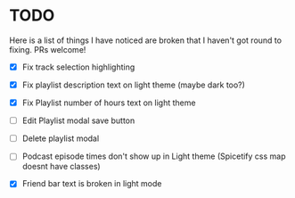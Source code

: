 # TODO

Here is a list of things I have noticed are broken that I haven't got round to fixing. PRs welcome!

- [x] Fix track selection highlighting
- [x] Fix playlist description text on light theme (maybe dark too?)
- [x] Fix Playlist number of hours text on light theme
- [ ] Edit Playlist modal save button
- [ ] Delete playlist modal
- [ ] Podcast episode times don't show up in Light theme (Spicetify css map doesnt have classes)
- [x] Friend bar text is broken in light mode

